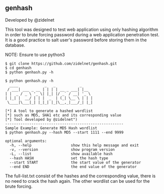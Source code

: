 ## genhash
Developed by @zidelnet 

This tool was designed to test web application using only hashing algorithm in order to brute forcing password during a web application penetration test. It is a good practice to salt user's password before storing them in the database.

NOTE: Ensure to use python3 
``` 
$ git clone https://github.com/zidelnet/genhash.git
$ cd genhash
$ python genhash.py -h 
```

```
$ python genhash.py -h 
  ____            _   _           _
 / ___| ___ _ __ | | | | __ _ ___| |__
| |  _ / _ \ '_ \| |_| |/ _` / __| '_ \
| |_| |  __/ | | |  _  | (_| \__ \ | | |
 \____|\___|_| |_|_| |_|\__,_|___/_| |_|

[*] A tool to generate a hashed wordlist
[*] such as MD5, SHA1 etc and its corresponding value
[*] Tool developed by @zidelnet")
------------------------------------------------------
Sample Example: Generate MD5 Hash wordlist 
$ python genhash.py --hash MD5 --start 1111 --end 9999
```
```
optional arguments: 
  -h, --help                  show this help message and exit 
  -v, --version               show program version 
  -L, --list                  show available hash
  --hash HASH                 set the hash type 
  --start START               the start value of the generator 
  --end END                   the end value of the generator 
```

The full-list.txt consist of the hashes and the corresponding value, there is no need to crack the hash again. The other wordlist can be used for the brute forcing. 
